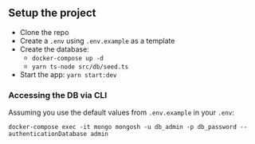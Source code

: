 

## Setup the project
- Clone the repo
- Create a `.env` using `.env.example` as a template
- Create the database:
    - `docker-compose up -d`
    - `yarn ts-node src/db/seed.ts`
- Start the app: `yarn start:dev`

### Accessing the DB via CLI
Assuming you use the default values from `.env.example` in your `.env`:

`docker-compose exec -it mongo mongosh -u db_admin -p db_password --authenticationDatabase admin`